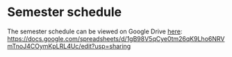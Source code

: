 # Semester schedule

The semester schedule can be viewed on Google Drive [here](https://docs.google.com/spreadsheets/d/1gB98V5qCye0tm26qK9Lho6NRVmTnoJ4COymKpLRL4Uc/edit?usp=sharing):
https://docs.google.com/spreadsheets/d/1gB98V5qCye0tm26qK9Lho6NRVmTnoJ4COymKpLRL4Uc/edit?usp=sharing
